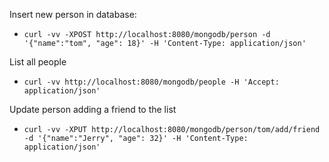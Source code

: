 Insert new person in database:
- `curl -vv -XPOST http://localhost:8080/mongodb/person -d '{"name":"tom", "age": 18}' -H 'Content-Type: application/json'`

List all people
- `curl -vv http://localhost:8080/mongodb/people -H 'Accept: application/json'`

Update person adding a friend to the list
- `curl -vv -XPUT http://localhost:8080/mongodb/person/tom/add/friend -d '{"name":"Jerry", "age": 32}' -H 'Content-Type: application/json'`